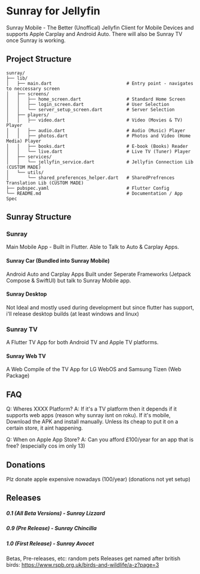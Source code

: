 # Sunray for Jellyfin

Sunray Mobile - The Better (Unoffical) Jellyfin Client for Mobile Devices and supports Apple Carplay and Android Auto.
There will also be Sunray TV once Sunray is working.

## Project Structure

```
sunray/
├── lib/
│   ├── main.dart                            # Entry point - navigates to neccessary screen
│   ├── screens/
│   │   ├── home_screen.dart                 # Standard Home Screen
│   │   ├── login_screen.dart                # User Selection
│   │   └── server_setup_screen.dart         # Server Selection
│   ├── players/
│   │   ├── video.dart                       # Video (Movies & TV) Player
│   │   ├── audio.dart                       # Audio (Music) Player
│   │   ├── photos.dart                      # Photos and Video (Home Media) Player
│   │   ├── books.dart                       # E-book (Books) Reader
│   │   └── live.dart                        # Live TV (Tuner) Player
│   ├── services/
│   │   └── jellyfin_service.dart            # Jellyfin Connection Lib (CUSTOM MADE)
│   └── utils/
│       └── shared_preferences_helper.dart   # SharedPrefrences Translation Lib (CUSTOM MADE)
├── pubspec.yaml                             # Flutter Config
└── README.md                                # Documentation / App Spec
```

## Sunray Structure

### Sunray
Main Mobile App - Built in Flutter. Able to Talk to Auto & Carplay Apps.
#### Sunray Car (Bundled into Sunray Mobile)
Android Auto and Carplay Apps Built under Seperate Frameworks (Jetpack Compose & SwiftUI) but talk to Sunray Mobile app.
#### Sunray Desktop
Not Ideal and mostly used during development but since flutter has support, i'll release desktop builds (at least windows and linux)

### Sunray TV
A Flutter TV App for both Android TV and Apple TV platforms.
#### Sunray Web TV
A Web Compile of the TV App for LG WebOS and Samsung Tizen (Web Package)

## FAQ

Q: Wheres XXXX Platform?
A: If it's a TV platform then it depends if it supports web apps (reason why sunray isnt on roku). If it's mobile, Download the APK and install manually. Unless its cheap to put it on a certain store, it aint happening.

Q: When on Apple App Store?
A: Can you afford £100/year for an app that is free? (especially cos im only 13)

## Donations

Plz donate apple expensive nowadays (100/year)
(donations not yet setup)

## Releases

##### 0.1 (All Beta Versions) - Sunray Lizzard
##### 0.9 (Pre Release) - Sunray Chincilla
##### 1.0 (First Release) - Sunray Avocet

Betas, Pre-releases, etc: random pets
Releases get named after british birds: https://www.rspb.org.uk/birds-and-wildlife/a-z?page=3